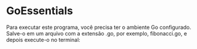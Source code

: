 ﻿# GoEssentials

Para executar este programa, você precisa ter o ambiente Go configurado. Salve-o em um arquivo com a extensão .go, por exemplo, fibonacci.go, e depois execute-o no terminal:
